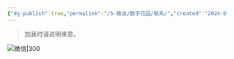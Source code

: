 ```yaml
---
{"dg-publish":true,"permalink":"/5-输出/数字花园/联系/","created":"2024-04-08","updated":"2024-04-08"}
---
```


> 加我时请说明来意。

![微信|300](http://img.xlg.life/images/202404082239791.jpg)
